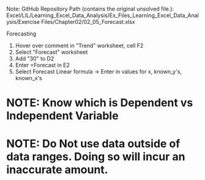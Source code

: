 Note: GitHub Repository Path (contains the original unsolved file.):
Excel/LIL/Learning_Excel_Data_Analysis/Ex_Files_Learning_Excel_Data_Analysis/Exercise Files/Chapter02/02_05_Forecast.xlsx

Forecasting

1. Hover over comment in "Trend" worksheet, cell F2
2. Select "Forecast" worksheet 
3. Add "30" to D2
4. Enter =Forecast in E2
5. Select Forecast Linear formula -> Enter in values for x, known_y's, known_x's
# NOTE: Know which is Dependent vs Independent Variable
# NOTE: Do Not use data outside of data ranges. Doing so will incur an inaccurate amount.
